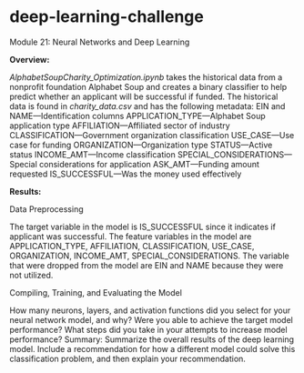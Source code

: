 # deep-learning-challenge
Module 21: Neural Networks and Deep Learning


**Overview:**

_AlphabetSoupCharity_Optimization.ipynb_ takes the historical data from a nonprofit foundation Alphabet Soup and creates a binary classifier to help predict whether an applicant will be successful if funded.  The historical data is found in _charity_data.csv_ and has the following metadata:
EIN and NAME—Identification columns
APPLICATION_TYPE—Alphabet Soup application type
AFFILIATION—Affiliated sector of industry
CLASSIFICATION—Government organization classification
USE_CASE—Use case for funding
ORGANIZATION—Organization type
STATUS—Active status
INCOME_AMT—Income classification
SPECIAL_CONSIDERATIONS—Special considerations for application
ASK_AMT—Funding amount requested
IS_SUCCESSFUL—Was the money used effectively


**Results:** 

Data Preprocessing

The target variable in the model is IS_SUCCESSFUL since it indicates if applicant was successful.
The feature variables in the model are APPLICATION_TYPE, AFFILIATION, CLASSIFICATION, USE_CASE,
       ORGANIZATION, INCOME_AMT, SPECIAL_CONSIDERATIONS.
The variable that were dropped from the model are EIN and NAME because they were not utilized.

Compiling, Training, and Evaluating the Model

How many neurons, layers, and activation functions did you select for your neural network model, and why?
Were you able to achieve the target model performance?
What steps did you take in your attempts to increase model performance?
Summary: Summarize the overall results of the deep learning model. Include a recommendation for how a different model could solve this classification problem, and then explain your recommendation.
